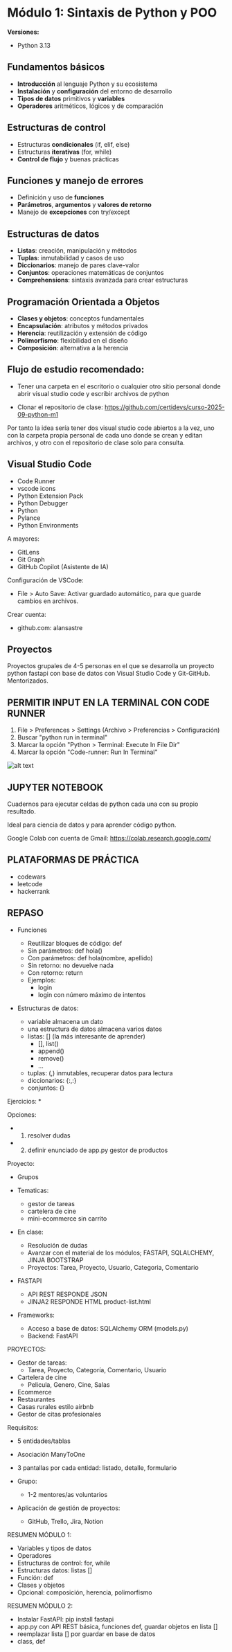 # Módulo 1: Sintaxis de Python y POO

**Versiones:** 
- Python 3.13

## Fundamentos básicos
- **Introducción** al lenguaje Python y su ecosistema
- **Instalación** y **configuración** del entorno de desarrollo
- **Tipos de datos** primitivos y **variables**
- **Operadores** aritméticos, lógicos y de comparación

## Estructuras de control
- Estructuras **condicionales** (if, elif, else)
- Estructuras **iterativas** (for, while)
- **Control de flujo** y buenas prácticas

## Funciones y manejo de errores
- Definición y uso de **funciones**
- **Parámetros**, **argumentos** y **valores de retorno**
- Manejo de **excepciones** con try/except

## Estructuras de datos
- **Listas**: creación, manipulación y métodos
- **Tuplas**: inmutabilidad y casos de uso
- **Diccionarios**: manejo de pares clave-valor
- **Conjuntos**: operaciones matemáticas de conjuntos
- **Comprehensions**: sintaxis avanzada para crear estructuras

## Programación Orientada a Objetos
- **Clases y objetos**: conceptos fundamentales
- **Encapsulación**: atributos y métodos privados
- **Herencia**: reutilización y extensión de código
- **Polimorfismo**: flexibilidad en el diseño
- **Composición**: alternativa a la herencia


## Flujo de estudio recomendado:

* Tener una carpeta en el escritorio o cualquier otro sitio personal donde abrir visual studio code y escribir archivos de python

* Clonar el repositorio de clase: https://github.com/certidevs/curso-2025-09-python-m1


Por tanto la idea sería tener dos visual studio code abiertos a la vez, uno con la carpeta propia personal de cada uno donde se crean y editan archivos, y otro con el repositorio de clase solo para consulta.

## Visual Studio Code

- Code Runner
- vscode icons
- Python Extension Pack
- Python Debugger
- Python
- Pylance
- Python Environments

A mayores:

- GitLens
- Git Graph
- GitHub Copilot (Asistente de IA)

Configuración de VSCode: 

* File > Auto Save: Activar guardado automático, para que guarde cambios en archivos.

Crear cuenta:

* github.com: alansastre


## Proyectos

Proyectos grupales de 4-5 personas en el que se desarrolla un proyecto python fastapi con base de datos con Visual Studio Code y Git-GitHub. Mentorizados.

## PERMITIR INPUT EN LA TERMINAL CON CODE RUNNER

1. File > Preferences > Settings (Archivo > Preferencias > Configuración)
2. Buscar "python run in terminal"
3. Marcar la opción "Python > Terminal: Execute In File Dir"
4. Marcar la opción "Code-runner: Run In Terminal"

![alt text](image.png)


## JUPYTER NOTEBOOK

Cuadernos para ejecutar celdas de python cada una con su propio resultado.

Ideal para ciencia de datos y para aprender código python.

Google Colab con cuenta de Gmail: https://colab.research.google.com/ 

## PLATAFORMAS DE PRÁCTICA

* codewars
* leetcode
* hackerrank


## REPASO

* Funciones
    * Reutilizar bloques de código: def
    * Sin parámetros: def hola()
    * Con parámetros: def hola(nombre, apellido)
    * Sin retorno: no devuelve nada
    * Con retorno: return
    * Ejemplos:
        * login
        * login con número máximo de intentos

* Estructuras de datos:
    * variable almacena un dato
    * una estructura de datos almacena varios datos
    * listas: [] (la más interesante de aprender)
        * [], list()
        * append()
        * remove()
        * ...
    * tuplas: (,) inmutables, recuperar datos para lectura
    * diccionarios: {:,:}
    * conjuntos: {}

Ejercicios:
    * 


Opciones:
* 1. resolver dudas
* 2. definir enunciado de app.py gestor de productos


Proyecto:
* Grupos
* Tematicas: 
    * gestor de tareas
    * cartelera de cine
    * mini-ecommerce sin carrito
* En clase:
    * Resolución de dudas
    * Avanzar con el material de los módulos; FASTAPI, SQLALCHEMY, JINJA BOOTSTRAP
    * Proyectos: Tarea, Proyecto, Usuario, Categoria, Comentario


* FASTAPI
    * API REST RESPONDE JSON
    * JINJA2 RESPONDE HTML product-list.html

* Frameworks:
    * Acceso a base de datos: SQLAlchemy ORM (models.py)
    * Backend: FastAPI

PROYECTOS:

* Gestor de tareas:
    * Tarea, Proyecto, Categoría, Comentario, Usuario
* Cartelera de cine
    * Pelicula, Genero, Cine, Salas
* Ecommerce
* Restaurantes
* Casas rurales estilo airbnb
* Gestor de citas profesionales

Requisitos:
* 5 entidades/tablas
* Asociación ManyToOne
* 3 pantallas por cada entidad: listado, detalle, formulario

* Grupo:
    * 1-2 mentores/as voluntarios

* Aplicación de gestión de proyectos:
    * GitHub, Trello, Jira, Notion


RESUMEN MÓDULO 1:

* Variables y tipos de datos
* Operadores
* Estructuras de control: for, while
* Estructuras datos: listas []
* Función: def
* Clases y objetos
* Opcional: composición, herencia, polimorfismo

RESUMEN MÓDULO 2:

* Instalar FastAPI: pip install fastapi
* app.py con API REST básica, funciones def, guardar objetos en lista []
* reemplazar lista [] por guardar en base de datos
* class, def

